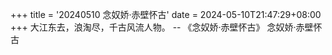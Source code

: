+++
title = '20240510 念奴娇·赤壁怀古'
date = 2024-05-10T21:47:29+08:00
+++
大江东去，浪淘尽，千古风流人物。
-- 《念奴娇·赤壁怀古》 念奴娇·赤壁怀古
